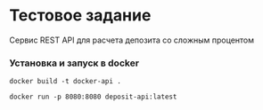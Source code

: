 # Тестовое задание 

Сервис REST API  для расчета депозита cо сложным процентом

### Установка и запуск в docker 

`docker build -t docker-api .`

`docker run -p 8080:8080 deposit-api:latest`